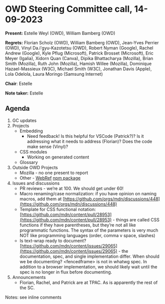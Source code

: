 # OWD Steering Committee call, 14-09-2023

**Present:** Estelle Weyl (OWD), William Bamberg (OWD)

**Regrets:** Florian Scholz (OWD), William Bamberg (OWD),  Jean-Yves Perrier (OWD), Vinyl Da.i'gyu-Kazotetsu (OWD), ​​Robert Nyman (Google), Rachel Andrew (Google), Kyle Pflug (Microsoft), Patrick Brosset (Microsoft), Eric Meyer (Igalia), Xidorn Quan (Canva), Dipika Bhattacharya (Mozilla), Brian Smith (Mozilla), Ruth John (Mozilla),  Hamish Willee (Mozilla), Dominique Hazael-Massieux (W3C), Michael Smith (W3C), Jonathan Davis (Apple), Lola Odelola, Laura Moringo (Samsung Internet)

**Chair**: Estelle

**Note taker:** Estelle

## Agenda

1. GC updates
2. Projects
    - Embedding
        - Need feedback! Is this helpful for VSCode (Patrick?)? Is it addressing what it needs to address (Florian)? Does the code make sense (Vinyl)?
    - CSS modules
        - Working on generated content
    - Glossary
3. Outside OWD Projects
    - Mozilla - no one present to report
    - Other - [WebRef](https://github.com/w3c/webref) [npm package](https://www.npmjs.com/package/@webref/css)
4. Issues and discussions
    - PR reviews - we’re at 100. We should get under 60!
    - Macro renaming/case normalization: if you have opinion on naming macros, add them at [https://github.com/orgs/mdn/discussions/448](https://github.com/orgs/mdn/discussions/448) 
    - Template for CSS functional notation: [https://github.com/mdn/content/pull/28953](https://github.com/mdn/content/pull/28953) - things are called CSS functions if they have parentheses, but they’re not all like programmatic functions. The syntax of the parameters is very much NOT like programming languages (order, comma v space, slashes)
    - Is text-wrap ready to document? [https://github.com/mdn/content/issues/29065](https://github.com/mdn/content/issues/29065) - the documentation, spec, and single implementation differ. When should we be documenting? &lt;fencedframe> is not in whatwg spec. In addition to a browser implementation, we should likely wait until the spec is no longer in flux before documenting.  
5. Announcements
    - Florian, Rachel, and Patrick are at TPAC. As is apparently the rest of the SC.

Notes: see inline comments
